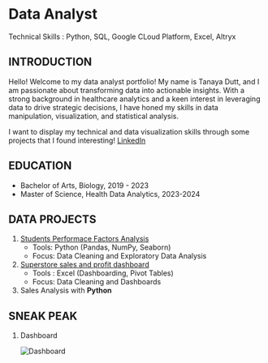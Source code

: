 
# Data Analyst 
Technical Skills : Python, SQL, Google CLoud Platform, Excel, Altryx

## **INTRODUCTION**

Hello! Welcome to my data analyst portfolio! My name is Tanaya Dutt, and I am passionate about transforming data into actionable insights. With a strong background in healthcare analytics and a keen interest in leveraging data to drive strategic decisions, I have honed my skills in data manipulation, visualization, and statistical analysis.

I want to display my technical and data visualization skills through some projects that I found interesting!
[LinkedIn](https://www.linkedin.com/in/tanayadutt/)

## EDUCATION

 - Bachelor of Arts, Biology, 2019 - 2023
 -  Master of Science, Health Data Analytics, 2023-2024

## DATA PROJECTS
1. [Students Performace Factors Analysis](https://github.com/tanayadutt/Data-Projects-Tanaya-Dutt-)
   - Tools: Python (Pandas, NumPy, Seaborn)
   - Focus: Data Cleaning and Exploratory Data Analysis
3. [Superstore sales and profit dashboard](https://github.com/tanayadutt/Excel-Projects)
   - Tools : Excel (Dashboarding, Pivot Tables)
   - Focus: Data Cleaning and Dashboards
5. Sales Analysis with **Python**

## SNEAK PEAK
1. Dashboard

   ![Dashboard](https://github.com/user-attachments/assets/f63e5886-b3db-456f-a8a2-9b08792ae63f)
   
   







